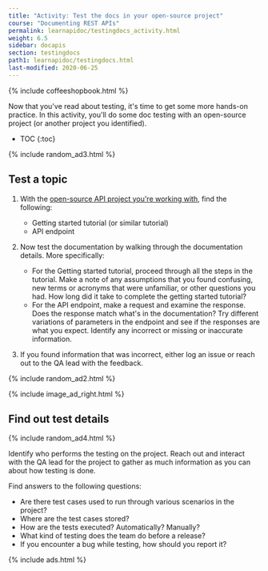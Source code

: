 ```yaml
---
title: "Activity: Test the docs in your open-source project"
course: "Documenting REST APIs"
permalink: learnapidoc/testingdocs_activity.html
weight: 6.5
sidebar: docapis
section: testingdocs
path1: learnapidoc/testingdocs.html
last-modified: 2020-06-25
---
```


{% include coffeeshopbook.html %}

Now that you've read about testing, it's time to get some more hands-on practice. In this activity, you'll do some doc testing with an open-source project (or another project you identified).

* TOC
{:toc}

{% include random_ad3.html %}

## Test a topic

1.  With the [open-source API project you're working with](docapis_find_open_source_project.html), find the following:

    * Getting started tutorial (or similar tutorial)
    * API endpoint

2.  Now test the documentation by walking through the documentation details. More specifically:

    * For the Getting started tutorial, proceed through all the steps in the tutorial. Make a note of any assumptions that you found confusing, new terms or acronyms that were unfamiliar, or other questions you had. How long did it take to complete the getting started tutorial?
    * For the API endpoint, make a request and examine the response. Does the response match what's in the documentation? Try different variations of parameters in the endpoint and see if the responses are what you expect. Identify any incorrect or missing or inaccurate information.

3.  If you found information that was incorrect, either log an issue or reach out to the QA lead with the feedback.

{% include random_ad2.html %}

{% include image_ad_right.html %}

## Find out test details

{% include random_ad4.html %}

Identify who performs the testing on the project. Reach out and interact with the QA lead for the project to gather as much information as you can about how testing is done.

Find answers to the following questions:

* Are there test cases used to run through various scenarios in the project?
* Where are the test cases stored?
* How are the tests executed? Automatically? Manually?
* What kind of testing does the team do before a release?
* If you encounter a bug while testing, how should you report it?

{% include ads.html %}
